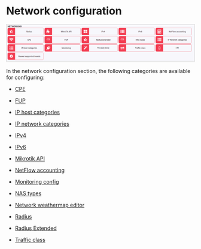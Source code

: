Network configuration
=====================

![Network](network.png)

In the network configuration section, the following categories are available for configuring:

* [ CPE](configuration/network/cpe/cpe.md)

* [ FUP](configuration/network/fup/fup.md)

* [ IP host categories](configuration/network/ip_host_categories/ip_host_categories.md)

* [ IP network categories](configuration/network/ip_network_categories/ip_network_categories.md)

* [ IPv4](configuration/network/ipv4/ipv4.md)

* [ IPv6](configuration/network/ipv6/ipv6.md)

* [ Mikrotik API](configuration/network/mikrotik_api/mikrotik_api.md)

* [NetFlow accounting](configuration/network/netflow_accounting/netflow_accounting.md)

* [ Monitoring config](configuration/network/monitoring_config/monitoring_config.md)

* [ NAS types](configuration/network/nas_types/nas_types.md)

* [ Network weathermap editor](configuration/network/network_weathermap_editor/network_weathermap_editor.md)

* [ Radius](configuration/network/radius/radius.md)

* [Radius Extended](configuration/network/radius_extended/radius_extended.md)

* [Traffic class](configuration/network/traffic_class/traffic_class.md)
